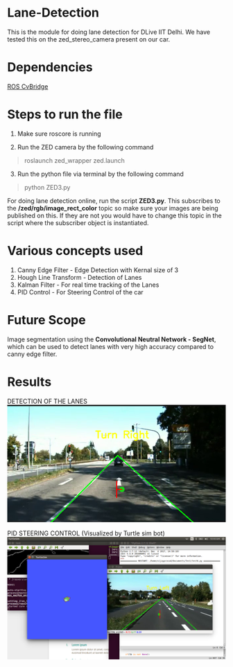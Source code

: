 # Lane-Detection
This is the module for doing lane detection for DLive IIT Delhi. We have tested this on the zed_stereo_camera present on our car.

# Dependencies
[ROS CvBridge](http://wiki.ros.org/cv_bridge)

# Steps to run the file 
1) Make sure roscore is running

2) Run the ZED camera by the following command
  > roslaunch zed_wrapper zed.launch
   
3) Run the python file via terminal by the following command
  > python ZED3.py

For doing lane detection online, run the script **ZED3.py**. This subscribes to the **/zed/rgb/image_rect_color** topic so make sure your images are being published on this. If they are not you would have to change this topic in the script where the subscriber object is instantiated.

# Various concepts used
1) Canny Edge Filter    - Edge Detection with Kernal size of 3 
2) Hough Line Transform - Detection of Lanes 
3) Kalman Filter        - For real time tracking of the Lanes
4) PID Control          - For Steering Control of the car    

# Future Scope
Image segmentation using the **Convolutional Neutral Network - SegNet**, which can be used to detect lanes with very high accuracy compared to canny edge filter. 

# Results
DETECTION OF THE LANES  
![LANE](Results/frame.png "Lane detection")

PID STEERING CONTROL (Visualized by Turtle sim bot) <br />
![PID](Results/Screenshot.png)



